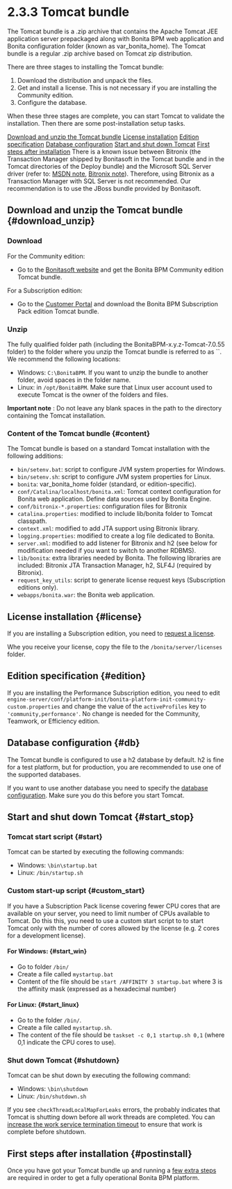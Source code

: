 
2.3.3 Tomcat bundle
===================

The Tomcat bundle is a .zip archive that contains the Apache Tomcat JEE application server prepackaged along with Bonita BPM web application and Bonita configuration folder (known as var\_bonita\_home).
The Tomcat bundle is a regular .zip archive based on Tomcat zip distribution.

There are three stages to installing the Tomcat bundle:

1.  Download the distribution and unpack the files.
2.  Get and install a license. This is not necessary if you are installing the Community edition.
3.  Configure the database.

When these three stages are complete, you can start Tomcat to validate the installation. Then there are some post-installation setup tasks.

[Download and unzip the Tomcat bundle](#download_unzip)
[License installation](#license)
[Edition specification](#edition)
[Database configuration](#db)
[Start and shut down Tomcat](#start_stop)
[First steps after installation](#postinstall)
There is a known issue between Bitronix (the Transaction Manager shipped by Bonitasoft in the Tomcat bundle and in the Tomcat directories of the Deploy bundle) and the Microsoft SQL Server driver
(refer to: [MSDN note](http://msdn.microsoft.com/en-us/library/aa342335.aspx), [Bitronix note](http://bitronix-transaction-manager.10986.n7.nabble.com/Failed-to-recover-SQL-Server-Restart-td148.html)).
Therefore, using Bitronix as a Transaction Manager with SQL Server is not recommended. Our recommendation is to use the JBoss bundle provided by Bonitasoft.

Download and unzip the Tomcat bundle {#download_unzip}
------------------------------------

### Download

For the Community edition:

-   Go to the [Bonitasoft website](http://www.bonitasoft.com/how-we-do-it/downloads) and get the Bonita BPM Community edition Tomcat bundle.

For a Subscription edition:

-   Go to the [Customer Portal](https://customer.bonitasoft.com/download/request) and download the Bonita BPM Subscription Pack edition Tomcat bundle.

### Unzip

The fully qualified folder path (including the BonitaBPM-x.y.z-Tomcat-7.0.55 folder) to the folder where you unzip the Tomcat bundle is referred to as ``. We recommend the following locations:

-   Windows: `C:\BonitaBPM`. If you want to unzip the bundle to another folder, avoid spaces in the folder name.
-   Linux: in `/opt/BonitaBPM`. Make sure that Linux user account used to execute Tomcat is the owner of the folders and files.

**Important note** : Do not leave any blank spaces in the path to the directory containing the Tomcat installation.

### Content of the Tomcat bundle {#content}

The Tomcat bundle is based on a standard Tomcat installation with the following additions:

-   `bin/setenv.bat`: script to configure JVM system properties for Windows.
-   `bin/setenv.sh`: script to configure JVM system properties for Linux.
-   `bonita`: var\_bonita\_home folder (standard, or edition-specific).
-   `conf/Catalina/localhost/bonita.xml`: Tomcat context configuration for Bonita web application. Define data sources used by Bonita Engine.
-   `conf/bitronix-*.properties`: configuration files for Bitronix
-   `catalina.properties`: modified to include lib/bonita folder to Tomcat classpath.
-   `context.xml`: modified to add JTA support using Bitronix library.
-   `logging.properties`: modified to create a log file dedicated to Bonita.
-   `server.xml`: modified to add listener for Bitronix and h2 (see below for modification needed if you want to switch to another RDBMS).
-   `lib/bonita`: extra libraries needed by Bonita. The following libraries are included: Bitronix JTA Transaction Manager, h2, SLF4J (required by Bitronix).
-   `request_key_utils`: script to generate license request keys (Subscription editions only).
-   `webapps/bonita.war`: the Bonita web application.

License installation {#license}
--------------------

If you are installing a Subscription edition, you need to [request a license](/licenses-1).

Whe you receive your license, copy the file to the `/bonita/server/licenses` folder.

Edition specification {#edition}
---------------------

If you are installing the Performance Subscription edition,
you need to edit `engine-server/conf/platform-init/bonita-platform-init-community-custom.properties`
and change the value of the `activeProfiles` key to `'community,performance'`. No change is needed for the Community, Teamwork, or Efficiency edition.

Database configuration {#db}
----------------------

The Tomcat bundle is configured to use a h2 database by default. h2 is fine for a test platform, but for production, you are recommended to use one of the supported databases.

If you want to use another database you need to specify the [database configuration](/database-configuration-2). Make sure you do this before you start Tomcat.

Start and shut down Tomcat {#start_stop}
--------------------------

### Tomcat start script {#start}

Tomcat can be started by executing the following commands:

-   Windows: `\bin\startup.bat`
-   Linux: `/bin/startup.sh`

### Custom start-up script {#custom_start}

If you have a Subscription Pack license covering fewer CPU cores that are available on your server, you need to limit number of CPUs available to Tomcat.
Do this this, you need to use a custom start script to to start Tomcat only with the number of cores allowed by the license (e.g. 2 cores for a development license).

#### For Windows: {#start_win}

-   Go to folder `/bin/`
-   Create a file called `mystartup.bat`
-   Content of the file should be `start /AFFINITY 3 startup.bat` where 3 is the affinity mask (expressed as a hexadecimal number)

#### For Linux: {#start_linux}

-   Go to the folder `/bin/`.
-   Create a file called `mystartup.sh`.
-   The content of the file should be `taskset -c 0,1 startup.sh 0,1` (where 0,1 indicate the CPU cores to use).

### Shut down Tomcat {#shutdown}

Tomcat can be shut down by executing the following command:

-   Windows: `\bin\shutdown`
-   Linux: `/bin/shutdown.sh`

If you see `checkThreadLocalMapForLeaks` errors, the probably indicates that Tomcat is shutting down before all work threads are completed.
You can [increase the work service termination timeout](/performance-tuning-2#work_service) to ensure that work is complete before shutdown.

First steps after installation {#postinstall}
------------------------------

Once you have got your Tomcat bundle up and running a [few extra steps](/first-steps-after-setup-1) are required in order to get a fully operational Bonita BPM platform.

